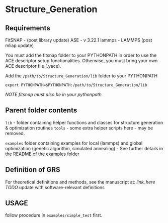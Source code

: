 # Structure_Generation

## Requirements
FitSNAP - (post library update) 
ASE - v 3.22.1
lammps - LAMMPS (post mliap update)

You must add the fitsnap folder to your PYTHONPATH in order to use
the ACE descriptor setup functionalities. Otherwise, you must bring your own
ACE descriptor file (.yace).

Add the `/path/to/Structure_Generation/lib` folder to your PYTHONPATH

`export PYTHONPATH=$PYTHONPATH:/path/to/Structure_Generation/lib`

*NOTE fitsnap must also be in your pythonpath*

## Parent folder contents

`lib`   - folder containing helper functions and classes for structure generation & optimization routines
`tools` - some extra helper scripts here - may be removed.

`examples` folder containing examples for local (lammps) and global optimization (genetic algorithm, simulated annealing) - See further details in the README of the examples folder


## Definition of GRS

For theoretical definitions and methods, see the manuscript at: *link_here*
*TODO* update with software-relevant definitions

## USAGE

follow procedure in `examples/simple_test` first. 
